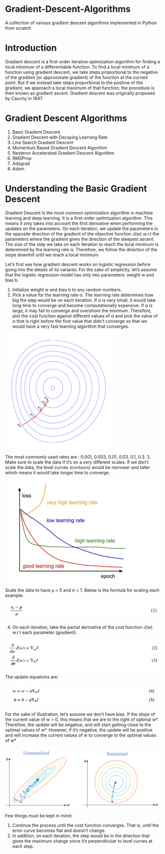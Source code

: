 # Gradient-Descent-Algorithms
A collection of various gradient descent algorithms implemented in Python from scratch

# Introduction
Gradient descent is a first-order iterative optimization algorithm for finding a local minimum of a differentiable function. To find a local minimum of a function using gradient descent, we take steps proportional to the negative of the gradient (or approximate gradient) of the function at the current point. But if we instead take steps proportional to the positive of the gradient, we approach a local maximum of that function; the procedure is then known as gradient ascent. Gradient descent was originally proposed by Cauchy in 1847. 

# Gradient Descent Algorithms
1) Basic Gradient Descent
2) Gradient Descent with Decaying Learning Rate
3) Line Search Gradient Descent
4) Momentum Based Gradient Descent Algorithm
5) Nesterov Accelerated Gradient Descent Algorithm
6) RMSProp
7) Adagrad
8) Adam

# Understanding the Basic Gradient Descent
Gradient Descent is the most common optimization algorithm in machine learning and deep learning. It is a first-order optimization algorithm. This means it only takes into account the first derivative when performing the updates on the parameters. On each iteration, we update the parameters in the opposite direction of the gradient of the objective function J(w) w.r.t the parameters where the gradient gives the direction of the steepest ascent. The size of the step we take on each iteration to reach the local minimum is determined by the learning rate α. Therefore, we follow the direction of the slope downhill until we reach a local minimum.

Let’s first see how gradient descent works on logistic regression before going into the details of its variants. For the sake of simplicity, let’s assume that the logistic regression model has only two parameters: weight w and bias b.
1. Initialize weight w and bias b to any random numbers.
2. Pick a value for the learning rate α. The learning rate determines how big the step would be on each iteration.
If α is very small, it would take long time to converge and become computationally expensive.
If α is large, it may fail to converge and overshoot the minimum.
Therefore, plot the cost function against different values of α and pick the value of α that is right before the first value that didn’t converge so that we would have a very fast learning algorithm that converges. 

![](Images/grad1.png)

The most commonly used rates are : 0.001, 0.003, 0.01, 0.03, 0.1, 0.3.
3. Make sure to scale the data if it’s on a very different scales. If we don’t scale the data, the level curves (contours) would be narrower and taller which means it would take longer time to converge.

![](Images/grad2.png)

Scale the data to have μ = 0 and σ = 1. Below is the formula for scaling each example:

![](Images/formula1.png)

4. On each iteration, take the partial derivative of the cost function J(w) w.r.t each parameter (gradient):

![](Images/formula23.png)

The update equations are:

![](Images/formula4.png)

For the sake of illustration, let’s assume we don’t have bias. If the slope of the current value of w > 0, this means that we are to the right of optimal w*. Therefore, the update will be negative, and will start getting close to the optimal values of w*. However, if it’s negative, the update will be positive and will increase the current values of w to converge to the optimal values of w*

![](Images/grad3.png)

Few things must be kept in mind:
1. Continue the process until the cost function converges. That is, until the error curve becomes flat and doesn’t change.
2. In addition, on each iteration, the step would be in the direction that gives the maximum change since it’s perpendicular to level curves at each step.
